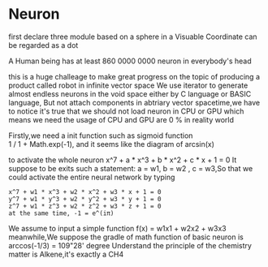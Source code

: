 # Neuron
first declare three module based on a sphere in a Visuable Coordinate can be regarded as a dot

A Human being has at least 860 0000 0000 neuron in everybody's head

this is a huge challeage to make great progress on the topic of producing a product called robot in infinite vector space
We use iterator to generate almost endless neurons in the void space either by C language or BASIC language,
But not attach components in abtriary vector spacetime,we have to notice it's true that we should not load neuron in CPU or GPU which means we need 
the usage of CPU and GPU are 0 % in reality world

Firstly,we need a init function such as sigmoid function  
    1 / 1 + Math.exp(-1),
and it seems like the diagram of arcsin(x)

to activate the whole neuron 
    x^7 + a * x^3 + b * x^2 + c * x + 1 = 0
It suppose to be exits such a statement: a = w1, b = w2 , c = w3,So that
we could activate the entire neural network by typing

    x^7 + w1 * x^3 + w2 * x^2 + w3 * x + 1 = 0
    y^7 + w1 * y^3 + w2 * y^2 + w3 * y + 1 = 0
    z^7 + w1 * z^3 + w2 * z^2 + w3 * z + 1 = 0
    at the same time, -1 = e^(iπ)
    
We assume to input a simple function f(x) = w1x1 + w2x2 + w3x3 
meanwhile,We suppose the gradle of math function of basic neuron is 
arccos(-1/3) = 109"28' degree 
Understand the principle of the chemistry matter is Alkene,it's exactly a CH4 
